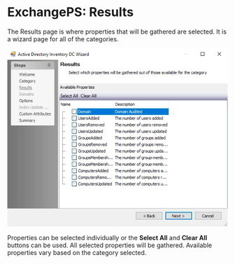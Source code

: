 # ExchangePS: Results

The Results page is where properties that will be gathered are selected. It is a wizard page for all
of the categories.

![ExchangePS Data Collector Wizard Results page](../../../../../../static/img/product_docs/accessanalyzer/admin/datacollector/adinventory/results.webp)

Properties can be selected individually or the **Select All** and **Clear All** buttons can be used.
All selected properties will be gathered. Available properties vary based on the category selected.
